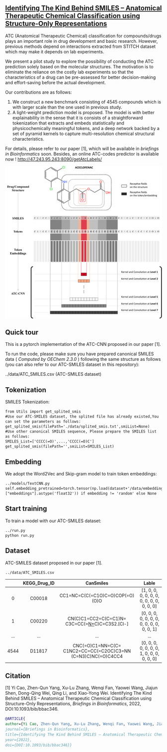 ## [Identifying The Kind Behind SMILES – Anatomical Therapeutic Chemical Classification using Structure-Only Representations](https://doi.org/10.1093/bib/bbac346) 

ATC (Anatomical Therapeutic Chemical) classification for compounds/drugs plays an important role in drug development and basic research. However, previous methods depend on interactions extracted from STITCH dataset which may make it depends on lab experiments.

We present a pilot study to explore the possibility of conducting the ATC prediction solely based on the molecular structures. The motivation is to eliminate the reliance on the costly lab experiments so that the characteristics of a drug can be pre-assessed for better decision-making and effort-saving before the actual development.

Our contributions are as follows:

1. We construct a new benchmark consisting of 4545 compounds which is with larger scale than the one used in previous study.
2. A light-weight prediction model is proposed. The model is with better explainability in the sense that it is consists of a straightforward tokenization that extracts and embeds statistically and physicochemically meaningful tokens, and a deep network backed by a set of pyramid kernels to capture multi-resolution chemical structural characteristics. 

For details, please refer to our paper [1], which will be available in *briefings in Bioinformatics* soon. Besides, an online ATC-codes predictor is available now ! http://47.243.95.243:8090/getAtcLabels/ 

![image](/ATC-CNN.png)



## Quick tour

This is a pytorch implementation of the ATC-CNN proposed in our paper [1].

To run the code, please make sure you have prepared canonical SMILES data ( *Computed* *by* *OEChem* *2.3.0* ) following the same structure as follows (you can also refer to our ATC-SMILES dataset in this repository):

../data/ATC_SMILES.csv        (ATC-SMILES dataset)



## Tokenization

SMILES Tokenization:

```
from Utils import get_splited_smis
#Use our ATC-SMILES dataset, the splited file has already existed,You can set the parameters as follows:
get_splited_smis(filePath='./data/splited_smis.txt',smiList=None)
#Use other canonical SMILES sequence, Please prepare the SMILES list as follows:
SMILES_List=['CCCC(=O)',...,'CCCC(=O)C']
get_splited_smis(filePath='',smiList=SMILES_List)
```



## Embedding

We adopt the Word2Vec and Skip-gram model to train token embeddings:

```
../models/TextCNN.py
self.embedding_pretrained=torch.tensor(np.load(dataset+'/data/embedding_SMILES_Vocab.npz')["embeddings"].astype('float32')) if embedding != 'random' else None
```



## Start training

To train a model with our ATC-SMILES dataset:

```
../run.py
python run.py
```



## Dataset

ATC-SMILES dataset proposed in our paper [1].

```
../data/ATC_SMILES.csv
```

|      | KEGG_Drug_ID |                          CanSmiles                           |                   Lable                    |
| :--: | :----------: | :----------------------------------------------------------: | :----------------------------------------: |
|  0   |    C00018    |               CC1=NC=C(C(=C1O)C=O)COP(=O)(O)O                | [1, 0, 0, 0, 0, 0, 0, 0, 0, 0, 0, 0, 0, 0] |
|  1   |    C00220    |   CN(C)C1=CC2=C(C=C1)N=<br/>C3C=CC(=[N+](C)C)C=C3S2.[Cl-]    | [0, 0, 0, 0, 0, 0, 0, 0, 0, 0, 0, 0, 0, 1] |
| ...  |     ...      |                             ...                              |                    ...                     |
| 4544 |    D11817    | CNC(=O)C1=NN=C(C=<br/>C1NC2=CC=CC(=C2OC)C3=NN<br/>(C=N3)C)NC(=O)C4CC4 | [0, 0, 0, 0, 0, 0, 0, 1, 0, 0, 0, 0, 0, 0] |



## Citation

[1] Yi Cao, Zhen-Qun Yang, Xu-Lu Zhang, Wenqi Fan, Yaowei Wang, Jiajun Shen, Dong-Qing Wei, Qing Li, and Xiao-Yong Wei. Identifying The Kind Behind SMILES – Anatomical Therapeutic Chemical Classification using Structure-Only Representations,  *Briefings in Bioinformatics*, 2022, DOI:10.1093/bib/bbac346.

```bibtex
@ARTICLE{  
author={Yi Cao, Zhen-Qun Yang, Xu-Lu Zhang, Wenqi Fan, Yaowei Wang, Jiajun Shen, Dong-Qing Wei, Qing Li, and Xiao-Yong Wei.},  
journal={Briefings in Bioinformatics},   
title={Identifying The Kind Behind SMILES – Anatomical Therapeutic Chemical Classification using Structure-Only Representations},   
year={2022},   
doi={DOI:10.1093/bib/bbac346}}
```
